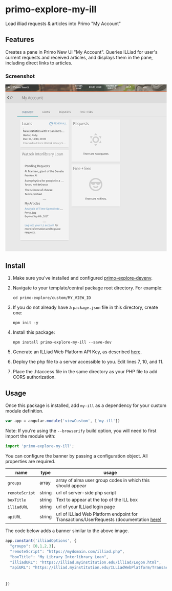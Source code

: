 # primo-explore-my-ill
Load illiad requests &amp; articles into Primo "My Account"

## Features
Creates a pane in Primo New UI "My Account". Queries ILLiad for user's current requests and received articles, and displays them in the pane, including direct links to articles.

### Screenshot
![screenshot](screenshot.png)

## Install
1. Make sure you've installed and configured [primo-explore-devenv](https://github.com/ExLibrisGroup/primo-explore-devenv).
2. Navigate to your template/central package root directory. For example:
    ```
    cd primo-explore/custom/MY_VIEW_ID
    ```
3. If you do not already have a `package.json` file in this directory, create one:
    ```
    npm init -y
    ```
4. Install this package:
    ```
    npm install primo-explore-my-ill --save-dev
    ```
5. Generate an ILLiad Web Platform API Key, as described [here](https://prometheus.atlas-sys.com/display/illiad/The+ILLiad+Web+Platform+API).

6. Deploy the php file to a server accessible to you. Edit lines 7, 10, and 11.

7. Place the .htaccess file in the same directory as your PHP file to add CORS authorization.

## Usage
Once this package is installed, add `my-ill` as a dependency for your custom module definition.

```js
var app = angular.module('viewCustom', ['my-ill'])
```

Note: If you're using the `--browserify` build option, you will need to first import the module with:

```javascript
import 'primo-explore-my-ill';
```

You can configure the banner by passing a configuration object. All properties are required.

| name      | type         | usage                                                                                   |
|-----------|--------------|-----------------------------------------------------------------------------------------|
| `groups` | array       | array of alma user group codes in which this should appear                                               |
| `remoteScript` | string       | url of server-side php script                                               |
| `boxTitle` | string       | Text to appear at the top of the ILL box                                               |
| `illiadURL` | string       | url of your ILLiad login page                                               |
| `apiURL` | string       | url of ILLiad Web Platform endpoint for Transactions/UserRequests (documentation [here](https://prometheus.atlas-sys.com/display/illiad/The+ILLiad+Web+Platform+API))                                               |

The code below adds a banner similar to the above image.

```js
app.constant('illiadOptions', {
  "groups": [0,1,2,3],
  "remoteScript": "https://mydomain.com/illiad.php",
  "boxTitle": "My Library Interlibrary Loan",
  "illiadURL": "https://illiad.myinstitution.edu/illiad/Logon.html",
  "apiURL": "https://illiad.myinstitution.edu/ILLiadWebPlatform/Transaction/UserRequests/",


})
```

<!-- ## Running tests
1. Clone the repo
2. Run `npm install`
3. Run `npm test` -->
